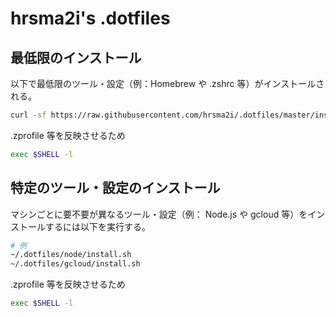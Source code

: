 # hrsma2i's .dotfiles

## 最低限のインストール

以下で最低限のツール・設定（例：Homebrew や .zshrc 等）がインストールされる。

```sh
curl -sf https://raw.githubusercontent.com/hrsma2i/.dotfiles/master/install.sh | sh -s
```

.zprofile 等を反映させるため

```sh
exec $SHELL -l
```


## 特定のツール・設定のインストール

マシンごとに要不要が異なるツール・設定（例： Node.js や gcloud 等）をインストールするには以下を実行する。

```sh
# 例
~/.dotfiles/node/install.sh
~/.dotfiles/gcloud/install.sh
```

.zprofile 等を反映させるため

```sh
exec $SHELL -l
```
